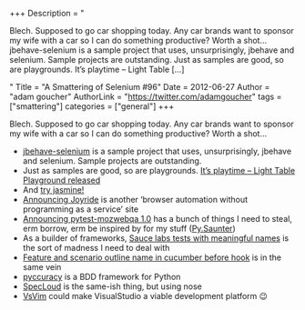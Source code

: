+++
Description = "<p>Blech. Supposed to go car shopping today. Any car brands want to sponsor my wife with a car so I can do something productive? Worth a shot… jbehave-selenium is a sample project that uses, unsurprisingly, jbehave and selenium. Sample projects are outstanding. Just as samples are good, so are playgrounds. It’s playtime – Light Table […]</p>"
Title = "A Smattering of Selenium #96"
Date = 2012-06-27
Author = "adam goucher"
AuthorLink = "https://twitter.com/adamgoucher"
tags = ["smattering"]
categories = ["general"]
+++
<p>Blech. Supposed to go car shopping today. Any car brands want to sponsor my wife with a car so I can do something productive? Worth a shot&#8230;</p>
<ul>
<li><a href="https://github.com/pnakhat/jbehave-selenium">jbehave-selenium</a> is a sample project that uses, unsurprisingly, jbehave and selenium. Sample projects are outstanding.</li>
<li>Just as samples are good, so are playgrounds. <a href="http://www.chris-granger.com/2012/06/24/its-playtime/">It&#8217;s playtime &#8211; Light Table Playground released</a></li>
<li>And <a href="http://www.tryjasmine.com/">try jasmine!</a></li>
<li><a href="http://litmus.com/blog/joyride-website-acceptance-testing">Announcing Joyride</a> is another &#8216;browser automation without programming as a service&#8217; site</li>
<li><a href="http://blargon7.com/2012/06/announcing-pytest-mozwebqa-1-0/">Announcing pytest-mozwebqa 1.0</a> has a bunch of things I need to steal, erm borrow, erm be inspired by for my stuff (<a href="http://element34.ca/products/saunter/pysaunter">Py.Saunter</a>)</li>
<li>As a builder of frameworks, <a href="http://stackoverflow.com/questions/11148009/sauce-labs-tests-with-meaningful-names">Sauce labs tests with meaningful names</a> is the sort of madness I need to deal with</li>
<li><a href="http://stackoverflow.com/questions/11209066/feature-and-scenario-outline-name-in-cucumber-before-hook">Feature and scenario outline name in cucumber before hook</a> is in the same vein</li>
<li><a href="https://github.com/heynemann/pyccuracy">pyccuracy</a> is a BDD framework for Python</li>
<li><a href="https://github.com/hugobr/specloud">SpecLoud</a> is the same-ish thing, but using nose</li>
<li><a href="http://visualstudiogallery.msdn.microsoft.com/59ca71b3-a4a3-46ca-8fe1-0e90e3f79329/">VsVim</a> could make VisualStudio a viable development platform 😉</li>
</ul>

